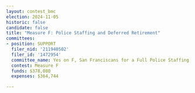 ```yaml
---
layout: contest_bmc
election: 2024-11-05
historic: false
candidate: false
title: "Measure F: Police Staffing and Deferred Retirement"
committees:
- position: SUPPORT
  filer_nid: '211940502'
  filer_id: '1472954'
  committee_name: Yes on F, San Franciscans for a Full Police Staffing
  contest: Measure F
  funds: $378,080
  expenses: $364,744

---
```


